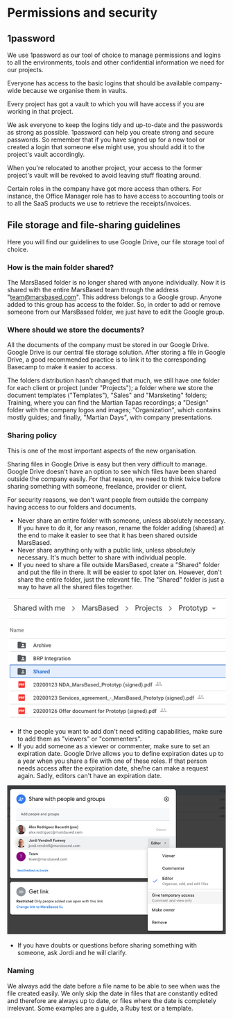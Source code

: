 # Permissions and security

## 1password

We use 1password as our tool of choice to manage permissions and logins to all the environments, tools and other confidential information we need for our projects.

Everyone has access to the basic logins that should be available company-wide because we organise them in vaults.

Every project has got a vault to which you will have access if you are working in that project.

We ask everyone to keep the logins tidy and up-to-date and the passwords as strong as possible. 1password can help you create strong and secure passwords. So remember that if you have signed up for a new tool or created a login that someone else might use, you should add it to the project's vault accordingly.

When you're relocated to another project, your access to the former project's vault will be revoked to avoid leaving stuff floating around.

Certain roles in the company have got more access than others. For instance, the Office Manager role has to have access to accounting tools or to all the SaaS products we use to retrieve the receipts/invoices.

## File storage and file-sharing guidelines

Here you will find our guidelines to use Google Drive, our file storage tool of choice.

### How is the main folder shared?

The MarsBased folder is no longer shared with anyone individually. Now it is shared with the entire MarsBased team through the address "team@marsbased.com". This address belongs to a Google group. Anyone added to this group has access to the folder. So, in order to add or remove someone from our MarsBased folder, we just have to edit the Google group.

### Where should we store the documents?

All the documents of the company must be stored in our Google Drive. Google Drive is our central file storage solution. After storing a file in Google Drive, a good recommended practice is to link it to the corresponding Basecamp to make it easier to access.

The folders distribution hasn't changed that much, we still have one folder for each client or project (under "Projects"); a folder where we store the document templates ("Templates"), "Sales" and "Marsketing" folders; Training, where you can find the Martian Tapas recordings; a "Design" folder with the company logos and images; "Organization", which contains mostly guides; and finally, "Martian Days", with company presentations.

### Sharing policy

This is one of the most important aspects of the new organisation.

Sharing files in Google Drive is easy but then very difficult to manage. Google Drive doesn't have an option to see which files have been shared outside the company easily. For that reason, we need to think twice before sharing something with someone, freelance, provider or client.

For security reasons, we don't want people from outside the company having access to our folders and documents.

* Never share an entire folder with someone, unless absolutely necessary. If you have to do it, for any reason, rename the folder adding (shared) at the end to make it easier to see that it has been shared outside MarsBased.
* Never share anything only with a public link, unless absolutely necessary. It's much better to share with individual people.
* If you need to share a file outside MarsBased, create a "Shared" folder and put the file in there. It will be easier to spot later on. However, don't share the entire folder, just the relevant file. The "Shared" folder is just a way to have all the shared files together.

!["Shared" folder example](/assets/drive.png)

* If the people you want to add don't need editing capabilities, make sure to add them as "viewers" or "commenters".
* If you add someone as a viewer or commenter, make sure to set an expiration date. Google Drive allows you to define expiration dates up to a year when you share a file with one of these roles. If that person needs access after the expiration date, she/he can make a request again. Sadly, editors can't have an expiration date.

![Google Drive temporary access to a folder](/assets/drive2.png)

* If you have doubts or questions before sharing something with someone, ask Jordi and he will clarify.

### Naming

We always add the date before a file name to be able to see when was the file created easily. We only skip the date in files that are constantly edited and therefore are always up to date, or files where the date is completely irrelevant. Some examples are a guide, a Ruby test or a template.


